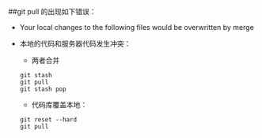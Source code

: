 ##git pull 的出现如下错误：
- Your local changes to the following files would be overwritten by merge

- 本地的代码和服务器代码发生冲突：
    - 两者合并
  ```
  git stash
  git pull
  git stash pop
  ```
    - 代码库覆盖本地：
  ```
  git reset --hard
  git pull
  ```